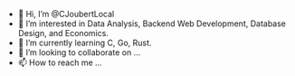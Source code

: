 - 👋 Hi, I’m @CJoubertLocal
- 👀 I’m interested in Data Analysis, Backend Web Development, Database Design, and Economics. 
- 🌱 I’m currently learning C, Go, Rust.
- 💞️ I’m looking to collaborate on ...
- 📫 How to reach me ...

<!---
CJoubertLocal/CJoubertLocal is a ✨ special ✨ repository because its `README.md` (this file) appears on your GitHub profile.
You can click the Preview link to take a look at your changes.
--->
